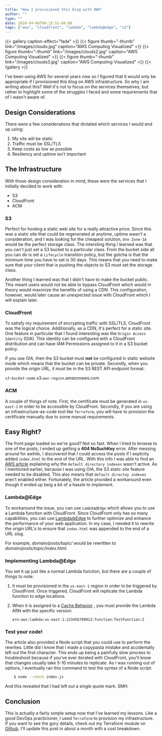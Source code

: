 ```yaml
---
title: "How I provisioned this blog with AWS"
author: ""
type: ""
date: 2020-04-06T00:15:51-04:00
tags: ["aws", "cloudfront", "lambda", "lambda@edge", "s3"]
---
```


{{< gallery caption-effect="fade" >}}
  {{< figure thumb="-thumb" link="/images/clouds.jpg" caption="AWS Computing Visualized" >}}
  {{< figure thumb="-thumb" link="/images/clouds2.jpg" caption="AWS Computing Visualized" >}}
  {{< figure thumb="-thumb" link="/images/clouds3.jpg" caption="AWS Computing Visualized" >}}
{{< /gallery >}}

I've been using AWS for several years now so I figured that it would only be 
appropriate if I provisioned this blog on AWS infrastructure. So why I am 
writing about this? Well it's not to focus on the services themselves, but 
rather to highlight some of the struggles I faced and some requirements that of
I wasn't aware of.

## Design Considerations
There were a few considerations that dictated which services I would end up
using:

1. My site will be static
2. Traffic must be SSL/TLS
3. Keep costs as low as possible
4. Resiliency and uptime isn't important

## The Infrastructure
With those design consideration in mind, these were the services that I 
initially decided to work with:

* S3
* CloudFront
* ACM

### S3
Perfect for hosting a static web site for a really attractive price. 
Since this was a static site that could be regenerated at anytime, uptime wasn't 
a consideration, and I was looking for the cheapest solution, `One Zone-IA` 
would be the perfect storage class. The intersting thing I learned was that you 
can't just set a S3 bucket to a particular class. From the bucket side all you 
can do is set a `Lifecycle` transition policy, but the gotcha is that the 
minimum time you have to set is 30 days. This means that you need to make sure 
that your client that is pushing the objects to S3 must set the storage class.

Another thing I learned was that I didn't have to make the bucket public. This
meant users would not be able to bypass CloudFront which would in theory would
maximize the benefits of using a CDN. This configuration, however, would later
cause an unexpected issue with CloudFront which I will explain later.  

### CloudFront
To satisfy my requirement of encrypting traffic with SSL/TLS, CloudFront was
the logical choice. Additionally, as a CDN, it's perfect for a static site.
One feature in particular that I found interesting was the `Origin Access 
Identity` (OIA). This identity can be configured with a CloudFront distribution 
and can have IAM Permissions assigned to it in a S3 bucket policy.

If you use OIA, then the S3 bucket must **not** be configured in static website 
mode which means that the bucket can be private. Secondly, when you provide the
origin URL, it must be in the S3 REST API endpoint format:
    
_`s3-bucket-name`_.s3._`aws-region`_.amazonaws.com

### ACM
A couple of things of note. First, the certificate must be generated in
`us-east-1` in order to be accessible by CloudFront. Secondly, if you are using 
an infrastructure-as-code tool like `Terraform`, you will have to provision the
certificate manually due to some manual requirements.

## Easy Right?
The front page loaded so we're good? Not so fast. When I tried to browse to one 
of the posts, I ended up getting a **404 NoSuchKey** error. After messing around
for awhile, I discovered that I could access the posts if I explicity added
`index.html` to the end of the URL. With this info I was able to find an [AWS 
article](https://aws.amazon.com/blogs/compute/implementing-default-directory-indexes-in-amazon-s3-backed-amazon-cloudfront-origins-using-lambdaedge/)
explaining why the `default directory indexes` wasn't active. As I mentioned
earlier, because I was using OIA, the S3 static site feature needed to be disabled.
This also means that `default directoy indexes` aren't enabled either. 
Fortunately, the article provided a workaround even though it ended up beig a
bit of a hassle to implement.

### Lambda@Edge
To workaround the issue, you can use `Lambda@Edge` which allows you to use a
Lambda function with CloudFront. Since CloudFront only has so many capabilities,
you can use [Lambda@Edge](https://aws.amazon.com/lambda/edge/) to further 
optimize and enhance the performance of your web application. In my case, I 
needed it to rewrite the origin URL's to ensure that `index.html` was appended 
to the end of a URL slug. 

For example, _domain/posts/topic/_ would be rewritten to 
_domain/posts/topic/index.html_.

### Implementing Lambda@Edge
You set it up just like a normal Lambda function, but there are a couple of 
things to note:

1. It must be provisioned in the `us-east-1` region in order to be triggered by
CloudFront. Once triggered, CloudFront will replicate the Lambda function 
to edge locations.
1. When it is assigned to a [Cache Behavior](https://docs.aws.amazon.com/cloudfront/latest/APIReference/API_CacheBehavior.html)
, you must provide the Lambda ARN with the specific version:

    `arn:aws:lambda:us-east-1:123456789012:function:TestFunction:2`

### Test your code!
The article also provided a Node script that you could use to perform the 
rewrites. Little did I know that I made a copypasta mistake and accidentally
left out the first character. This ends up being a painfully slow process to 
troubleshoot because if you've ever iterated with CloudFront, you'll know that 
changes usually take 5-10 minutes to replicate. As I was running out of options, 
I eventually ran this command to test the syntax of a Node script:

```bash
    $ node --check index.js
```

And this revealed that I had left out a single quote mark. SMH.

## Conclusion
This is actually a fairly simple setup now that I've learned my lessons. Like a
good DevOps practicioner, I used `Terraform` to provision my infrastructure. If
you want to see the gory details, check out my Terraform module on 
[Github](https://github.com/ReymundBautista/terraform-aws-blog). I'll update 
this post in about a month with a cost breakdown.
